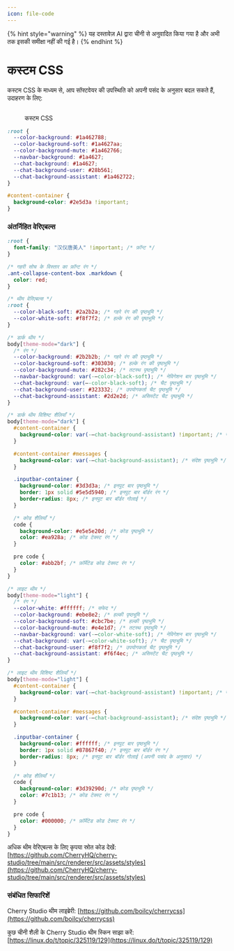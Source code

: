 ```yaml
---
icon: file-code
---
```


{% hint style="warning" %}
यह दस्तावेज़ AI द्वारा चीनी से अनुवादित किया गया है और अभी तक इसकी समीक्षा नहीं की गई है।
{% endhint %}

# कस्टम CSS

कस्टम CSS के माध्यम से, आप सॉफ्टवेयर की उपस्थिति को अपनी पसंद के अनुसार बदल सकते हैं, उदाहरण के लिए:

<figure><img src="../../.gitbook/assets/telegram-cloud-photo-size-5-6311935435315724879-y.jpg" alt=""><figcaption><p>कस्टम CSS</p></figcaption></figure>

```css
:root {
  --color-background: #1a462788;
  --color-background-soft: #1a4627aa;
  --color-background-mute: #1a462766;
  --navbar-background: #1a4627;
  --chat-background: #1a4627;
  --chat-background-user: #28b561;
  --chat-background-assistant: #1a462722;
}

#content-container {
  background-color: #2e5d3a !important;
}
```

### अंतर्निहित वेरिएबल्स

```css
:root {
  font-family: "汉仪唐美人" !important; /* फ़ॉन्ट */
}

/* गहरी सोच के विस्तार का फ़ॉन्ट रंग */
.ant-collapse-content-box .markdown {
  color: red;
}

/* थीम वेरिएबल्स */
:root {
  --color-black-soft: #2a2b2a; /* गहरे रंग की पृष्ठभूमि */
  --color-white-soft: #f8f7f2; /* हल्के रंग की पृष्ठभूमि */
}

/* डार्क थीम */
body[theme-mode="dark"] {
  /* रंग */
  --color-background: #2b2b2b; /* गहरे रंग की पृष्ठभूमि */
  --color-background-soft: #303030; /* हल्के रंग की पृष्ठभूमि */
  --color-background-mute: #282c34; /* तटस्थ पृष्ठभूमि */
  --navbar-background: var(-–color-black-soft); /* नेविगेशन बार पृष्ठभूमि */
  --chat-background: var(–-color-black-soft); /* चैट पृष्ठभूमि */
  --chat-background-user: #323332; /* उपयोगकर्ता चैट पृष्ठभूमि */
  --chat-background-assistant: #2d2e2d; /* असिस्टेंट चैट पृष्ठभूमि */
}

/* डार्क थीम विशिष्ट शैलियाँ */
body[theme-mode="dark"] {
  #content-container {
    background-color: var(-–chat-background-assistant) !important; /* सामग्री कंटेनर पृष्ठभूमि */
  }

  #content-container #messages {
    background-color: var(-–chat-background-assistant); /* संदेश पृष्ठभूमि */
  }

  .inputbar-container {
    background-color: #3d3d3a; /* इनपुट बार पृष्ठभूमि */
    border: 1px solid #5e5d5940; /* इनपुट बार बॉर्डर रंग */
    border-radius: 8px; /* इनपुट बार बॉर्डर गोलाई */
  }

  /* कोड शैलियाँ */
  code {
    background-color: #e5e5e20d; /* कोड पृष्ठभूमि */
    color: #ea928a; /* कोड टेक्स्ट रंग */
  }

  pre code {
    color: #abb2bf; /* फ़ॉर्मेटेड कोड टेक्स्ट रंग */
  }
}

/* लाइट थीम */
body[theme-mode="light"] {
  /* रंग */
  --color-white: #ffffff; /* सफेद */
  --color-background: #ebe8e2; /* हल्की पृष्ठभूमि */
  --color-background-soft: #cbc7be; /* हल्की पृष्ठभूमि */
  --color-background-mute: #e4e1d7; /* तटस्थ पृष्ठभूमि */
  --navbar-background: var(-–color-white-soft); /* नेविगेशन बार पृष्ठभूमि */
  --chat-background: var(-–color-white-soft); /* चैट पृष्ठभूमि */
  --chat-background-user: #f8f7f2; /* उपयोगकर्ता चैट पृष्ठभूमि */
  --chat-background-assistant: #f6f4ec; /* असिस्टेंट चैट पृष्ठभूमि */
}

/* लाइट थीम विशिष्ट शैलियाँ */
body[theme-mode="light"] {
  #content-container {
    background-color: var(-–chat-background-assistant) !important; /* सामग्री कंटेनर पृष्ठभूमि */
  }

  #content-container #messages {
    background-color: var(-–chat-background-assistant); /* संदेश पृष्ठभूमि */
  }

  .inputbar-container {
    background-color: #ffffff; /* इनपुट बार पृष्ठभूमि */
    border: 1px solid #87867f40; /* इनपुट बार बॉर्डर रंग */
    border-radius: 8px; /* इनपुट बार बॉर्डर गोलाई (अपनी पसंद के अनुसार) */
  }

  /* कोड शैलियाँ */
  code {
    background-color: #3d39290d; /* कोड पृष्ठभूमि */
    color: #7c1b13; /* कोड टेक्स्ट रंग */
  }

  pre code {
    color: #000000; /* फ़ॉर्मेटेड कोड टेक्स्ट रंग */
  }
}
```

अधिक थीम वेरिएबल्स के लिए कृपया स्रोत कोड देखें: [https://github.com/CherryHQ/cherry-studio/tree/main/src/renderer/src/assets/styles](https://github.com/CherryHQ/cherry-studio/tree/main/src/renderer/src/assets/styles)

### संबंधित सिफारिशें

Cherry Studio थीम लाइब्रेरी: [https://github.com/boilcy/cherrycss](https://github.com/boilcy/cherrycss)

कुछ चीनी शैली के Cherry Studio थीम स्किन साझा करें: [https://linux.do/t/topic/325119/129](https://linux.do/t/topic/325119/129)